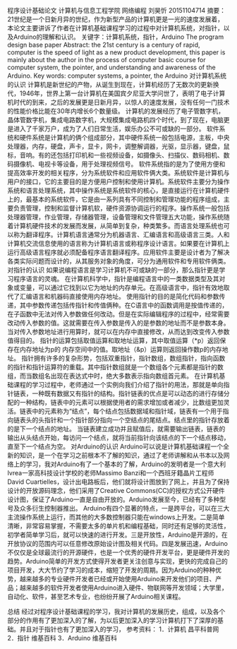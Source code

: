 程序设计基础论文
计算机与信息工程学院 网络编程 刘昊忻 20151104714
摘要： 21世纪是一个日新月异的世纪，作为新型产品的计算机更是一光的速度发展着，本论文主要讲诉了作者在计算机基础课程学习的过程中对计算机系统，对指针，以及Arduino的理解和认识。 
关键字：计算机系统，指针，Arduino
The program design base paper 
Abstract: the 21st century is a century of rapid, computer is the speed of light as a new product development, this paper is mainly about the author in the process of computer basic course for computer system, the pointer, and understanding and awareness of the Arduino.
Key words: computer systems, a pointer, the Arduino
对计算机系统的认识
 计算机是新世纪的产物，从诞生到现在，计算机经历了无数次的更新换代，1946年，世界上第一台计算机在美国宾夕尼亚大学问世了，表明了电子计算机时代的到来，之后的发展更是日新月异，以惊人的速度发展，没有任何一门技术的性能价格比能在30年内增长6个数量级。 计算机的发展经历了电子管数字机，晶体管数字机，集成电路数字机，大规模集成电路机四个时代，到了现在，电脑更是进入了千家万户，成为了人们日常生活，娱乐办公不可或缺的一部分。 软件系统和硬件系统是计算机的俩个组成部分，其中硬件系统一般包括电源，主板，中央处理器，内存，硬盘，声卡，显卡，网卡，调整解调器，光驱，显示器，键盘，鼠标，音响。有的还包括打印机和一些视频设备，如摄像头、扫描仪、数码相机、数码摄像机、电视卡等设备，用于处理视频信号。 软件系统指的是为了使用方便和提高效率开发的相关程序，分为系统软件和应用软件俩大类。系统软件是计算机与用户的接口，它的主要目的是方便用户控制和使用计算机。系统软件主要分为操作系统和语言处理系统，其中操作系统是系统软件的核心，是直接运行在计算机硬件上的，最基本的系统软件，它是由一系列具有不同控制和管理功能的程序组成，主要负责管理，控制和监督计算机软，硬件资源协调运行的程序。操作系统一般包括处理器管理，作业管理，存储器管理，设备管理和文件管理五大功能，操作系统随着计算机硬件技术的发展而发展，从简单到复杂，种类繁多。而语言处理系统也可以称为翻译程序。计算机语言通常分为机器语言、汇编语言和高级语言三类。人和计算机交流信息使用的语言称为计算机语言或称程序设计语言。如果要在计算机上运行高级语言程序就必须配备程序语言翻译程序。应用软件主要是设计者为了解决各类实际问题而设计的，从其服务对象的角度，可分为通用软件和专用软件俩类。
对指针的认识 
如果说编程语言是学习计算机不可或缺的一部分，那么指针更是学习程序语言的灵魂。 在计算机科学中，指针是编程语言中的一类数据类型及其对象或变量，可以通过它找到以它为地址的内存单元。在高级语言中，指针有效地取代了汇编语言和机器码直接使用内存地址。 使用指针的目的是简化代码和参数传递，其中参数传递包括传指针和传值俩种。在C语言中的函数调用是按值传递的，在子函数中无法对传入参数做任何改动。但是在实际编辑程序的过程中，经常需要改动传入参数的值。这就需要在传入参数是传入的是参数的地址而不是参数本身。当对传入参数地址进行用算时，就可以在内存中直接修改，从而达到改变传入参数值得目的。 指针的运算包括取值运算和取地址运算，其中取值运算（*p）返回保存在内存地址为p的 内存空间中的值。取地址（&p）运算则返回操作数p的内存地址。 指针拥有许多的复杂形势，包括双重指针，指针数组，数组指针，指向函数的指针和指针运算符的重载。其中指针数组就是一个数组各个元素都是指针的数组，而当数组名出现在表达式中时，绝大多数表示指向数组首元素。 在计算机基础课程的学习过程中，老师通过一个实例向我们介绍了指针的用法，那就是单向指针链表，一种既有数据又有指针的结构。指针链表的优点是可以动态的进行存储分配的一种结构，链表中的元素可以根据使用者的需求增加或者减少，比数组更加灵活。链表中的元素称为“结点”，每个结点包括数据域和指针域，链表有一个用于指向链表头的头指针和一个指针部分指向一个空结点的尾结点。结点里的指针存放着的是下一个结点的地址。 当链表建立成功并且赋值后，就需要输出链表，链表的输出从头结点开始，每访问一个结点，就将当前指针向该结点的下一个结点移动，直至下一个结点为空。
对Arduino的认识 
Arduino可以说是计算机基础课程一个全新的知识，是一个在学习之前根本不了解的知识，通过了老师讲解和从书本以及网络上的学习，我对Arduino有了一个基本的了解，Arduino的发明者是一个意大利Ivrea一家高科技设计学校的老师Massimo Banzi和一个西班牙籍晶片工程师David Cuartielles，设计出电路板后，他们就将设计图放到了网上，并且为了保持设计的开放源码理念，他们采用了Creative Commons(CC)的授权方式公开硬件设计图，保证了Arduino一直是自由开放的。Arduino发展至今，已经有了多种型号及众多衍生控制器推出。
Arduino有四个显著的特点，一是跨平台，可以在三大主流操作系统上运行，而其他的大多数控制器只能在windows上开发。二是简单清晰，非常容易掌握，不需要太多的单片机和编程基础，同时还有足够的灵活性，初学者简单学习后，就可以快速的进行开发。三是开放性，Arduino是开源的，在开放协议的范围内可以任意修改原始设计图及相关代码。四是发展迅速，Arduino不仅仅是全球最流行的开源硬件，也是一个优秀的硬件开发平台，更是硬件开发的趋势。Arduino简单的开发方式使得开发者更关注创意与实现，更快的完成自己的项目开发，大大节约了学习的成本，缩短了开发的周期。因为Arduino的种种优势，越来越多的专业硬件开发者已经或开始使用Arduino来开发他们的项目、产品；越来越多的软件开发者使用Arduino进入硬件、物联网等开发领域；大学里，自动化、软件，甚至艺术专业，也纷纷开展了Arduino相关课程。



总结
经过对程序设计基础课程的学习，我对计算机的发展历史，组成，以及各个部分的作用有了更加深入的了解，为以后更加深入的学习计算机打下了深厚的基础。并且对于指针也有了更加深入的学习，
参考资料： 1．计算机 昌平科普网 2．指针 维基百科 3．Arduino 维基百科
